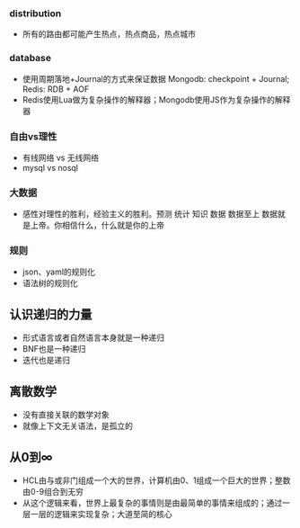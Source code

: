 ### distribution
* 所有的路由都可能产生热点，热点商品，热点城市


### database
* 使用周期落地+Journal的方式来保证数据 Mongodb: checkpoint + Journal; Redis: RDB + AOF
* Redis使用Lua做为复杂操作的解释器；Mongodb使用JS作为复杂操作的解释器

### 自由vs理性
* 有线网络 vs 无线网络
* mysql vs nosql

### 大数据
* 感性对理性的胜利，经验主义的胜利。预测 统计 知识 数据  数据至上  数据就是上帝。你相信什么，什么就是你的上帝   


### 规则
* json、yaml的规则化
* 语法树的规则化

## 认识递归的力量
* 形式语言或者自然语言本身就是一种递归
* BNF也是一种递归
* 迭代也是递归

## 离散数学
* 没有直接关联的数学对象
* 就像上下文无关语法，是孤立的


## 从0到∞
* HCL由与或非门组成一个大的世界，计算机由0、1组成一个巨大的世界；整数由0-9组合到无穷
* 从这个逻辑来看，世界上最复杂的事情则是由最简单的事情来组成的；通过一层一层的逻辑来实现复杂；大道至简的核心